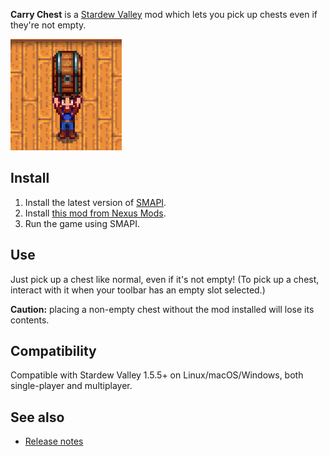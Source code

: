 ﻿**Carry Chest** is a [Stardew Valley](http://stardewvalley.net/) mod which lets you pick up chests
even if they're not empty.

![](screenshot.png)

## Install
1. Install the latest version of [SMAPI](https://smapi.io).
2. Install [this mod from Nexus Mods](http://www.nexusmods.com/stardewvalley/mods/1333).
3. Run the game using SMAPI.

## Use
Just pick up a chest like normal, even if it's not empty! (To pick up a chest, interact with it
when your toolbar has an empty slot selected.)

**Caution:** placing a non-empty chest without the mod installed will lose its contents.

## Compatibility
Compatible with Stardew Valley 1.5.5+ on Linux/macOS/Windows, both single-player and multiplayer.

## See also
* [Release notes](release-notes.md)
